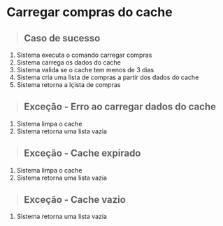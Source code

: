 # Carregar compras do cache

> ## Caso de sucesso

1. Sistema executa o comando carregar compras
2. Sistema carrega os dados do cache
3. Sistema valida se o cache tem menos de 3 dias
4. Sistema cria uma lista de compras a partir dos dados do cache
5. Sistema retorna a lçista de compras

> ## Exceção - Erro ao carregar dados do cache

1. Sistema limpa o cache
2. Sistema retorna uma lista vazia

> ## Exceção - Cache expirado

1. Sistema limpa o cache
2. Sistema retorna uma lista vazia

> ## Exceção - Cache vazio

1. Sistema retorna uma lista vazia
